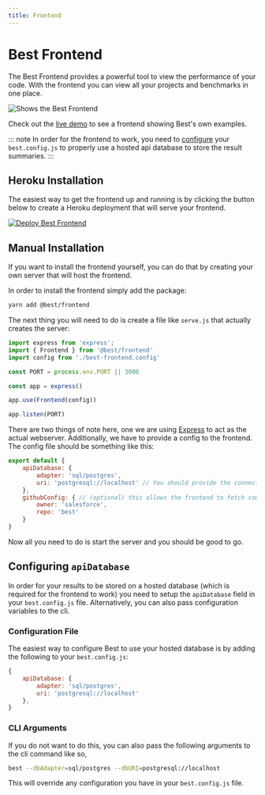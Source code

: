 ```yaml
---
title: Frontend
---
```


# Best Frontend
The Best Frontend provides a powerful tool to view the performance of your code. With the frontend you can view all your projects and benchmarks in one place.

![Shows the Best Frontend](/assets/images/frontend_example.png)

Check out the [live demo](#) to see a frontend showing Best's own examples.

::: note
In order for the frontend to work, you need to [configure](#configuring-apidatabase) your `best.config.js` to properly use a hosted api database to store the result summaries.
:::

## Heroku Installation
The easiest way to get the frontend up and running is by clicking the button below to create a Heroku deployment that will serve your frontend.

[![Deploy Best Frontend](https://www.herokucdn.com/deploy/button.svg)](https://heroku.com/deploy?template=https://github.com/salesforce/best-heroku-deploy/tree/frontend)

## Manual Installation
If you want to install the frontend yourself, you can do that by creating your own server that will host the frontend.

In order to install the frontend simply add the package:
```sh
yarn add @best/frontend
```

The next thing you will need to do is create a file like `serve.js` that actually creates the server:
```js
import express from 'express';
import { Frontend } from '@best/frontend'
import config from './best-frontend.config'

const PORT = process.env.PORT || 3000

const app = express()

app.use(Frontend(config))

app.listen(PORT)
```

There are two things of note here, one we are using [Express](https://github.com/expressjs/express) to act as the actual webserver. Additionally, we have to provide a config to the frontend. The config file should be something like this:
```js
export default {
    apiDatabase: {
        adapter: 'sql/postgres',
        uri: 'postgresql://localhost' // You should provide the connection URI to your hosted postgres database
    },
    githubConfig: { // (optional) this allows the frontend to fetch commit info directly from GitHub
        owner: 'salesforce',
        repo: 'best'
    }
}
```

Now all you need to do is start the server and you should be good to go.

## Configuring `apiDatabase`
In order for your results to be stored on a hosted database (which is required for the frontend to work) you need to setup the `apiDatabase` field in your `best.config.js` file. Alternatively, you can also pass configuration variables to the cli.

### Configuration File
The easiest way to configure Best to use your hosted database is by adding the following to your `best.config.js`:
```js
{
    apiDatabase: {
        adapter: 'sql/postgres',
        uri: 'postgresql://localhost'
    },
}
```

### CLI Arguments
If you do not want to do this, you can also pass the following arguments to the cli command like so,
```sh
best --dbAdapter=sql/postgres --dbURI=postgresql://localhost
```
This will override any configuration you have in your `best.config.js` file.